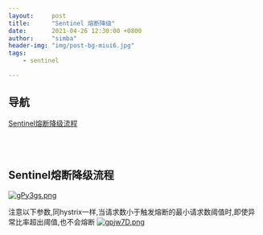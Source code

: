 ```yaml
---
layout:     post
title:      "Sentinel 熔断降级"
date:       2021-04-26 12:30:00 +0800
author:     "simba"
header-img: "img/post-bg-miui6.jpg"
tags:
    - sentinel

---
```










## 导航
[Sentinel熔断降级流程](#jump1)
<br>










<br><br>
## <span id="jump1">Sentinel熔断降级流程</span>

[![gPy3gs.png](https://z3.ax1x.com/2021/04/28/gPy3gs.png)](https://imgtu.com/i/gPy3gs)


注意以下参数,同hystrix一样,当请求数小于触发熔断的最小请求数阈值时,即使异常比率超出阈值,也不会熔断
[![gpjw7D.png](https://z3.ax1x.com/2021/04/27/gpjw7D.png)](https://imgtu.com/i/gpjw7D)